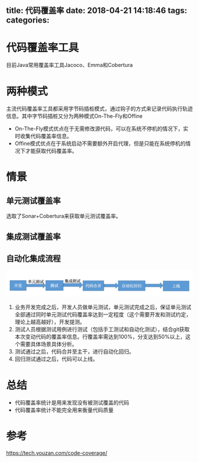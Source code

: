 title: 代码覆盖率
date: 2018-04-21 14:18:46
tags:
categories:
---
# 代码覆盖率工具

目前Java常用覆盖率工具Jacoco、Emma和Cobertura

# 两种模式
主流代码覆盖率工具都采用字节码插桩模式，通过钩子的方式来记录代码执行轨迹信息。其中字节码插桩又分为两种模式On-The-Fly和Offine
- On-The-Fly模式优点在于无需修改源代码，可以在系统不停机的情况下，实时收集代码覆盖率信息。
- Offine模式优点在于系统启动不需要额外开启代理，但是只能在系统停机的情况下才能获取代码覆盖率。 

# 情景
## 单元测试覆盖率
选取了Sonar+Cobertura来获取单元测试覆盖率。 

## 集成测试覆盖率

## 自动化集成流程

![upload successful](/images/pasted-158.png)

1. 业务开发完成之后，开发人员做单元测试，单元测试完成之后，保证单元测试全部通过同时单元测试代码覆盖率达到一定程度（这个需要开发和测试约定，理论上越高越好），开发提测。 
2. 测试人员根据测试用例进行测试（包括手工测试和自动化测试），结合git获取本次变动代码的覆盖率信息。行覆盖率需达到100%，分支达到50%以上，这个需要具体场景具体分析。 
3. 测试通过之后，代码合并至主干，进行自动化回归。 
4. 回归测试通过之后，代码可以上线。

# 总结
- 代码覆盖率统计是用来发现没有被测试覆盖的代码
- 代码覆盖率统计不能完全用来衡量代码质量


# 参考
https://tech.youzan.com/code-coverage/